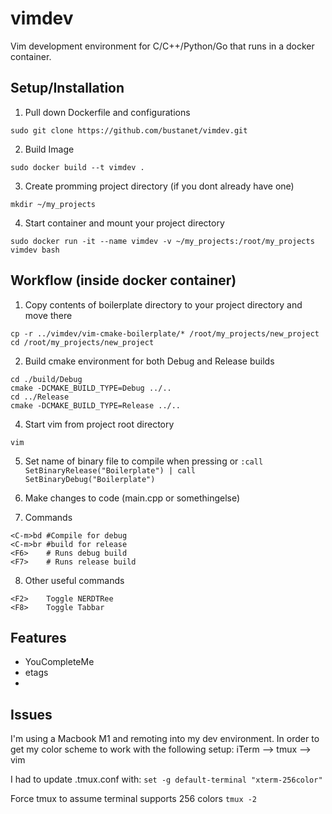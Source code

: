 # vimdev
Vim development environment for C/C++/Python/Go that runs in a docker container.

## Setup/Installation
1. Pull down Dockerfile and configurations

```sudo git clone https://github.com/bustanet/vimdev.git```

2. Build Image

```sudo docker build --t vimdev .```

3. Create promming project directory (if you dont already have one)

```mkdir ~/my_projects```

4. Start container and mount your project directory

```sudo docker run -it --name vimdev -v ~/my_projects:/root/my_projects vimdev bash```

## Workflow (inside docker container)
1. Copy contents of boilerplate directory to your project directory and move there
```
cp -r ../vimdev/vim-cmake-boilerplate/* /root/my_projects/new_project
cd /root/my_projects/new_project
```

2. Build cmake environment for both Debug and Release builds
```
cd ./build/Debug
cmake -DCMAKE_BUILD_TYPE=Debug ../..
cd ../Release
cmake -DCMAKE_BUILD_TYPE=Release ../..
```

4. Start vim from project root directory
```cd /root/my_projects/new_project
vim
```

5. Set name of binary file to compile when pressing <F6> or <F7>
```:call SetBinaryRelease("Boilerplate") | call SetBinaryDebug("Boilerplate")```

6. Make changes to code (main.cpp or somethingelse)

7. Commands
```
<C-m>bd #Compile for debug
<C-m>br #build for release
<F6>	# Runs debug build
<F7>	# Runs release build
```
8. Other useful commands
```
<F2>	Toggle NERDTRee
<F8> 	Toggle Tabbar
```


## Features
- YouCompleteMe
- etags
-

## Issues
I'm using a Macbook M1 and remoting into my dev environment. In order to get my color scheme to work with the following setup: 
iTerm --> tmux --> vim

I had to update .tmux.conf with:
```set -g default-terminal "xterm-256color"```

Force tmux  to assume terminal supports 256 colors 
```tmux -2```


